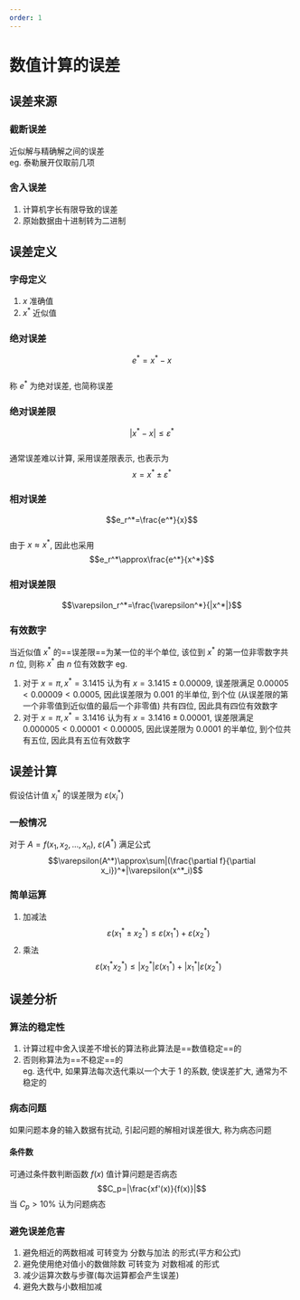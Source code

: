 ```yaml
---
order: 1
---
```


# 数值计算的误差
## 误差来源
### 截断误差
近似解与精确解之间的误差  
eg. 泰勒展开仅取前几项  
### 舍入误差
1. 计算机字长有限导致的误差
2. 原始数据由十进制转为二进制

## 误差定义
### 字母定义
1. $x$ 准确值
2. $x^*$ 近似值

### 绝对误差
$$e^*=x^*-x$$  
称 $e^*$ 为绝对误差, 也简称误差  

### 绝对误差限
$$|x^*-x|\le\varepsilon^*$$  
通常误差难以计算, 采用误差限表示, 也表示为  
$$x=x^*\pm\varepsilon^*$$  

### 相对误差
$$e_r^*=\frac{e^*}{x}$$  
由于 $x\approx x^*$, 因此也采用  
$$e_r^*\approx\frac{e^*}{x^*}$$  

### 相对误差限
$$\varepsilon_r^*=\frac{\varepsilon^*}{|x^*|}$$

### 有效数字
当近似值 $x^*$ 的==误差限==为某一位的半个单位, 该位到 $x^*$ 的第一位非零数字共 $n$ 位, 则称 $x^*$ 由 $n$ 位有效数字
eg.
1. 对于 $x=\pi,x^*=3.1415$ 认为有 $x=3.1415\pm 0.00009$, 误差限满足 $0.00005<0.00009<0.0005$, 因此误差限为 $0.001$ 的半单位, 到个位 (从误差限的第一个非零值到近似值的最后一个非零值) 共有四位, 因此具有四位有效数字
2. 对于 $x=\pi,x^*=3.1416$ 认为有 $x=3.1416\pm 0.00001$, 误差限满足 $0.000005<0.00001<0.00005$, 因此误差限为 $0.0001$ 的半单位, 到个位共有五位, 因此具有五位有效数字

## 误差计算
假设估计值 $x^*_i$ 的误差限为 $\varepsilon(x^*_i)$

### 一般情况
对于 $A=f(x_1, x_2, ..., x_n)$, $\varepsilon(A^*)$ 满足公式
$$\varepsilon(A^*)\approx\sum|(\frac{\partial f}{\partial x_i})^*|\varepsilon(x^*_i)$$

### 简单运算
1. 加减法
$$\varepsilon(x^*_1\pm x^*_2)\le\varepsilon(x^*_1)+\varepsilon(x^*_2)$$
2. 乘法
$$\varepsilon(x^*_1 x^*_2)\le|x^*_2|\varepsilon(x^*_1)+|x^*_1|\varepsilon(x^*_2)$$

## 误差分析
### 算法的稳定性
1. 计算过程中舍入误差不增长的算法称此算法是==数值稳定==的
2. 否则称算法为==不稳定==的  
eg. 迭代中, 如果算法每次迭代乘以一个大于 1 的系数, 使误差扩大, 通常为不稳定的

### 病态问题
如果问题本身的输入数据有扰动, 引起问题的解相对误差很大, 称为病态问题

#### 条件数
可通过条件数判断函数 $f(x)$ 值计算问题是否病态
$$C_p=|\frac{xf'(x)}{f(x)}|$$
当 $C_p>10\%$ 认为问题病态

### 避免误差危害
1. 避免相近的两数相减
可转变为 分数与加法 的形式(平方和公式)
2. 避免使用绝对值小的数做除数
可转变为 对数相减 的形式
3. 减少运算次数与步骤(每次运算都会产生误差)
4. 避免大数与小数相加减
